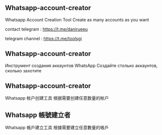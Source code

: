## Whatsapp-account-creator
Whatsapp Account Creation Tool Create as many accounts as you want

contact telegram : https://t.me/danirueeu

telegram channel : https://t.me/toolsgi

## Whatsapp-account-creator
Инструмент создания аккаунтов WhatsApp Создайте столько аккаунтов, сколько захотите


## Whatsapp-account-creator
Whatsapp 帐户创建工具 根据需要创建任意数量的帐户

## Whatsapp 帳號建立者
Whatsapp 帳戶建立工具 根據需要建立任意數量的帳戶
